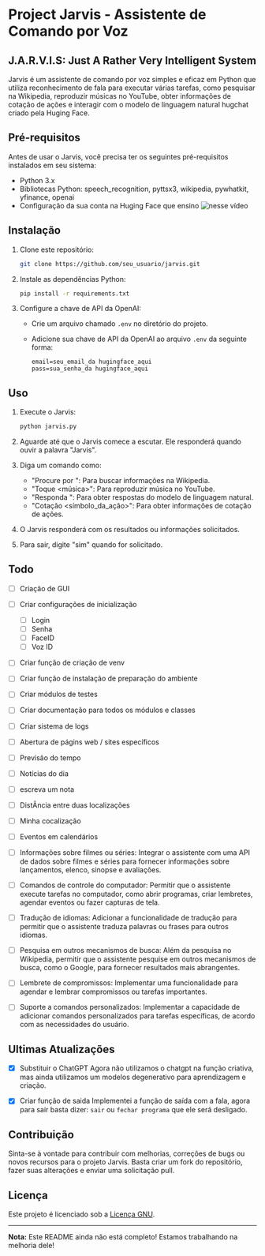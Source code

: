 # Project Jarvis - Assistente de Comando por Voz

## J.A.R.V.I.S: Just A Rather Very Intelligent System
Jarvis é um assistente de comando por voz simples e eficaz em Python que utiliza reconhecimento de fala para executar várias tarefas, como pesquisar na Wikipedia, reproduzir músicas no YouTube, obter informações de cotação de ações e interagir com o modelo de linguagem natural hugchat criado pela Huging Face.

## Pré-requisitos

Antes de usar o Jarvis, você precisa ter os seguintes pré-requisitos instalados em seu sistema:

- Python 3.x
- Bibliotecas Python: speech_recognition, pyttsx3, wikipedia, pywhatkit, yfinance, openai
- Configuração da sua conta na Huging Face que ensino ![nesse vídeo](https://youtu.be/xWQaQToLrgc)

## Instalação

1. Clone este repositório:

   ```bash
   git clone https://github.com/seu_usuario/jarvis.git
   ```

2. Instale as dependências Python:

   ```bash
   pip install -r requirements.txt
   ```

3. Configure a chave de API da OpenAI:

   - Crie um arquivo chamado `.env` no diretório do projeto.
   - Adicione sua chave de API da OpenAI ao arquivo `.env` da seguinte forma:

     ```
     email=seu_email_da hugingface_aqui
     pass=sua_senha_da hugingface_aqui
     ```

## Uso

1. Execute o Jarvis:

   ```bash
   python jarvis.py
   ```

2. Aguarde até que o Jarvis comece a escutar. Ele responderá quando ouvir a palavra "Jarvis".

3. Diga um comando como:
   - "Procure por <termo>": Para buscar informações na Wikipedia.
   - "Toque <música>": Para reproduzir música no YouTube.
   - "Responda <pergunta>": Para obter respostas do modelo de linguagem natural.
   - "Cotação <símbolo_da_ação>": Para obter informações de cotação de ações.

4. O Jarvis responderá com os resultados ou informações solicitados.

5. Para sair, digite "sim" quando for solicitado.

## Todo
- [ ] Criação de GUI

- [ ] Criar configurações de inicialização
   - [ ] Login
   - [ ] Senha
   - [ ] FaceID
   - [ ] Voz ID

- [ ] Criar função de criação de venv

- [ ] Criar função de instalação de preparação do ambiente

- [ ] Criar módulos de testes

- [ ] Criar documentação para todos os módulos e classes

- [ ] Criar sistema de logs

- [ ] Abertura de págins web / sites específicos

- [ ] Previsão do tempo

- [ ] Notícias do dia 

- [ ] escreva um nota

- [ ] DistÂncia entre duas localizações

- [ ] Minha cocalização 

- [ ] Eventos em calendários

- [ ] Informações sobre filmes ou séries: Integrar o assistente com uma API de dados sobre filmes e séries para fornecer informações sobre lançamentos, elenco, sinopse e avaliações.

- [ ] Comandos de controle do computador: Permitir que o assistente execute tarefas no computador, como abrir programas, criar lembretes, agendar eventos ou fazer capturas de tela.

- [ ] Tradução de idiomas: Adicionar a funcionalidade de tradução para permitir que o assistente traduza palavras ou frases para outros idiomas.

- [ ] Pesquisa em outros mecanismos de busca: Além da pesquisa no Wikipedia, permitir que o assistente pesquise em outros mecanismos de busca, como o Google, para fornecer resultados mais abrangentes.

- [ ] Lembrete de compromissos: Implementar uma funcionalidade para agendar e lembrar compromissos ou tarefas importantes.

- [ ] Suporte a comandos personalizados: Implementar a capacidade de adicionar comandos personalizados para tarefas específicas, de acordo com as necessidades do usuário.

## Ultimas Atualizações
- [x] Substituir o ChatGPT
   Agora não utilizamos o chatgpt na função criativa, mas ainda utilizamos um modelos degenerativo para aprendizagem e criação. 

- [x] Criar função de saida 
   Implementei a função de saída com a fala, agora para sair basta dizer: `sair` ou `fechar programa` que ele será desligado.

## Contribuição
Sinta-se à vontade para contribuir com melhorias, correções de bugs ou novos recursos para o projeto Jarvis. Basta criar um fork do repositório, fazer suas alterações e enviar uma solicitação pull.

## Licença
Este projeto é licenciado sob a [Licença GNU](LICENSE).

---

**Nota:** Este README ainda não está completo! Estamos trabalhando na melhoria dele!
```
